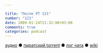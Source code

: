 ```yaml
---

title: "После РТ 121"
number: "121"
date: 2009-01-24T21:32:00+03:00
comments: true
categories: podcast
---
```

[аудио](http://cdn.radio-t.com/rt121post.mp3) ● [пиратский torrent](http://pirates.radio-t.com/torrents/rt121post.mp3.torrent) ● [лог чата](http://chat.radio-t.com/logs/radio-t-121.html) ● [wiki](http://wiki.radio-t.com/%D0%9F%D0%BE%D1%81%D0%BB%D0%B5_%D0%A0%D0%A2_121)<audio src="http://cdn.radio-t.com/rt121post.mp3" preload="none">
